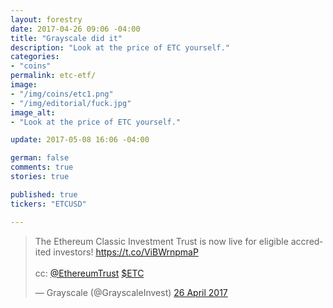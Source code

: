 ```yaml
---
layout: forestry
date: 2017-04-26 09:06 -04:00
title: "Grayscale did it"
description: "Look at the price of ETC yourself."
categories:
- "coins"
permalink: etc-etf/
image:
- "/img/coins/etc1.png"
- "/img/editorial/fuck.jpg"
image_alt:
- "Look at the price of ETC yourself."

update: 2017-05-08 16:06 -04:00

german: false
comments: true
stories: true

published: true
tickers: "ETCUSD"

---
```


<blockquote class="twitter-tweet" data-lang="en-gb"><p lang="en" dir="ltr">The Ethereum Classic Investment Trust is now live for eligible accredited investors! <a href="https://t.co/ViBWrnpmaP">https://t.co/ViBWrnpmaP</a><br><br>cc: <a href="https://twitter.com/EthereumTrust">@EthereumTrust</a> <a href="https://twitter.com/search?q=%24ETC&amp;src=ctag">$ETC</a></p>&mdash; Grayscale (@GrayscaleInvest) <a href="https://twitter.com/GrayscaleInvest/status/857217741161459715">26 April 2017</a></blockquote>
